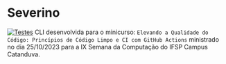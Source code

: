 # Severino
[![Testes](https://github.com/EduardoPelarin/severino/actions/workflows/testes.yml/badge.svg)](https://github.com/EduardoPelarin/severino/actions/workflows/testes.yml)
CLI desenvolvida para o minicurso: `Elevando a Qualidade do Código: Princípios de Código Limpo e CI com GitHub Actions` ministrado no dia 25/10/2023 para a IX Semana da Computação do IFSP Campus Catanduva.
